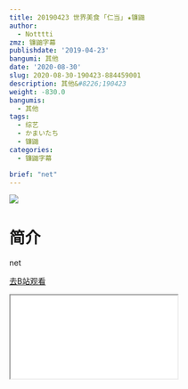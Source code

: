```yaml
---
title: 20190423 世界美食 ｢仁当｣ ★镰鼬
author:
  - Notttti
zmz: 镰鼬字幕
publishdate: '2019-04-23'
bangumi: 其他
date: '2020-08-30'
slug: 2020-08-30-190423-884459001
description: 其他&#8226;190423
weight: -830.0
bangumis:
  - 其他
tags:
  - 综艺
  - かまいたち
  - 镰鼬
categories:
  - 镰鼬字幕

brief: "net"
---
```

![](https://raw.githubusercontent.com/tcgriffith/owaraisite/master/static/tmpimg/4ffe20fcde6a3fbd1e82f7b44406a53990aa2cb3.jpg.480.jpg)
# 简介  
net  

[去B站观看](https://www.bilibili.com/video/av884459001/)
<div class ="resp-container"><iframe class="testiframe" src="//player.bilibili.com/player.html?aid=884459001"", scrolling="no", allowfullscreen="true" > </iframe></div> 
